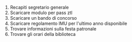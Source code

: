 1) Recapiti segretario generale
2) Scaricare modulo per pass ztl
3) Scaricare un bando di concorso
4) Scaricare regolamento IMU per l'ultimo anno disponibile
5) Trovare informazioni sulla festa patronale
6) Trovare gli orari della biblioteca
